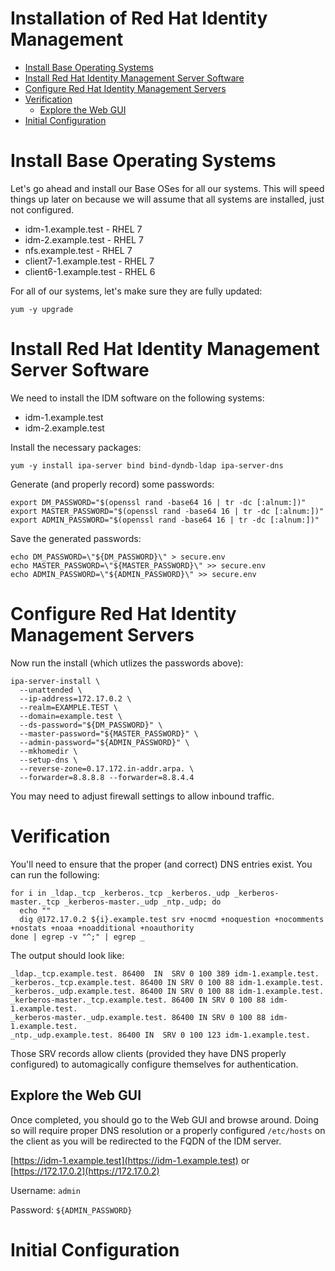 # Installation of Red Hat Identity Management

<!-- MarkdownTOC depth=4 autolink=true bracket=round -->

- [Install Base Operating Systems](#install-base-operating-systems)
- [Install Red Hat Identity Management Server Software](#install-red-hat-identity-management-server-software)
- [Configure Red Hat Identity Management Servers](#configure-red-hat-identity-management-servers)
- [Verification](#verification)
  - [Explore the Web GUI](#explore-the-web-gui)
- [Initial Configuration](#initial-configuration)

<!-- /MarkdownTOC -->

# Install Base Operating Systems
Let's go ahead and install our Base OSes for all our systems.  This will speed
things up later on because we will assume that all systems are installed, just
not configured.

* idm-1.example.test - RHEL 7
* idm-2.example.test - RHEL 7
* nfs.example.test - RHEL 7
* client7-1.example.test - RHEL 7
* client6-1.example.test - RHEL 6

For all of our systems, let's make sure they are fully updated:
```
yum -y upgrade
```

# Install Red Hat Identity Management Server Software
We need to install the IDM software on the following systems:

* idm-1.example.test
* idm-2.example.test

Install the necessary packages:
```
yum -y install ipa-server bind bind-dyndb-ldap ipa-server-dns
```

Generate (and properly record) some passwords:
```
export DM_PASSWORD="$(openssl rand -base64 16 | tr -dc [:alnum:])"
export MASTER_PASSWORD="$(openssl rand -base64 16 | tr -dc [:alnum:])"
export ADMIN_PASSWORD="$(openssl rand -base64 16 | tr -dc [:alnum:])"
```

Save the generated passwords:
```
echo DM_PASSWORD=\"${DM_PASSWORD}\" > secure.env
echo MASTER_PASSWORD=\"${MASTER_PASSWORD}\" >> secure.env
echo ADMIN_PASSWORD=\"${ADMIN_PASSWORD}\" >> secure.env
```

# Configure Red Hat Identity Management Servers
Now run the install (which utlizes the passwords above):
```
ipa-server-install \
  --unattended \
  --ip-address=172.17.0.2 \
  --realm=EXAMPLE.TEST \
  --domain=example.test \
  --ds-password="${DM_PASSWORD}" \
  --master-password="${MASTER_PASSWORD}" \
  --admin-password="${ADMIN_PASSWORD}" \
  --mkhomedir \
  --setup-dns \
  --reverse-zone=0.17.172.in-addr.arpa. \
  --forwarder=8.8.8.8 --forwarder=8.8.4.4
```

You may need to adjust firewall settings to allow inbound traffic.

# Verification
You'll need to ensure that the proper (and correct) DNS entries exist.  You can
run the following:

```
for i in _ldap._tcp _kerberos._tcp _kerberos._udp _kerberos-master._tcp _kerberos-master._udp _ntp._udp; do
  echo ""
  dig @172.17.0.2 ${i}.example.test srv +nocmd +noquestion +nocomments +nostats +noaa +noadditional +noauthority
done | egrep -v "^;" | egrep _
```

The output should look like:
```
_ldap._tcp.example.test. 86400  IN  SRV 0 100 389 idm-1.example.test.
_kerberos._tcp.example.test. 86400 IN SRV 0 100 88 idm-1.example.test.
_kerberos._udp.example.test. 86400 IN SRV 0 100 88 idm-1.example.test.
_kerberos-master._tcp.example.test. 86400 IN SRV 0 100 88 idm-1.example.test.
_kerberos-master._udp.example.test. 86400 IN SRV 0 100 88 idm-1.example.test.
_ntp._udp.example.test. 86400 IN  SRV 0 100 123 idm-1.example.test.
```

Those SRV records allow clients (provided they have DNS properly configured) to
automagically configure themselves for authentication.

## Explore the Web GUI
Once completed, you should go to the Web GUI and browse around.  Doing so will
require proper DNS resolution or a properly configured ```/etc/hosts``` on the
client as you will be redirected to the FQDN of the IDM server.

[https://idm-1.example.test](https://idm-1.example.test) or [https://172.17.0.2](https://172.17.0.2)

Username: ```admin```

Password: ```${ADMIN_PASSWORD}```

# Initial Configuration


